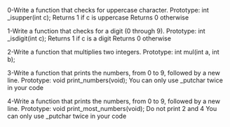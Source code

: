0-Write a function that checks for uppercase character.
    Prototype: int _isupper(int c);
    Returns 1 if c is uppercase
    Returns 0 otherwise

1-Write a function that checks for a digit (0 through 9).
    Prototype: int _isdigit(int c);
    Returns 1 if c is a digit
    Returns 0 otherwise

2-Write a function that multiplies two integers.
    Prototype: int mul(int a, int b);

3-Write a function that prints the numbers, from 0 to 9, followed by a new line.
    Prototype: void print_numbers(void);
    You can only use _putchar twice in your code

4-Write a function that prints the numbers, from 0 to 9, followed by a new line.
    Prototype: void print_most_numbers(void);
    Do not print 2 and 4
    You can only use _putchar twice in your code

